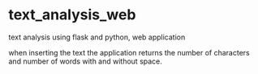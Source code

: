 # text_analysis_web
  text analysis using flask and python, web application
  
 when inserting the text the application returns the number of characters and number of words with and without space.
